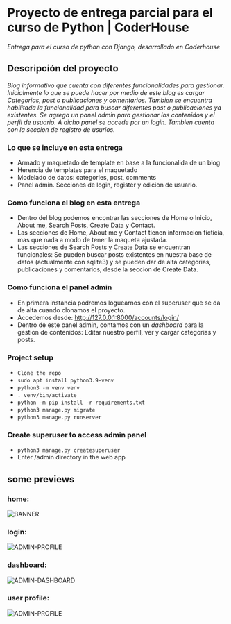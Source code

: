 # Proyecto de entrega parcial para el curso de Python | CoderHouse

_Entrega para el curso de python con Django, desarrollado en Coderhouse_

## Descripción del proyecto

_Blog informativo que cuenta con diferentes funcionalidades para gestionar. Inicialmente lo que se puede hacer por medio de este blog es cargar Categorias, post o publicaciones y comentarios. Tambien se encuentra habilitada la funcionalidad para buscar diferentes post o publicaciones ya existentes. Se agrega un panel admin para gestionar los contenidos y el perfil de usuario. A dicho panel se accede por un login. Tambien cuenta con la seccion de registro de usurios._

### Lo que se incluye en esta entrega

* Armado y maquetado de template en base a la funcionalida de un blog
* Herencia de templates para el maquetado
* Modelado de datos: categories, post, comments
* Panel admin. Secciones de login, register y edicion de usuario.
### Como funciona el blog en esta entrega

* Dentro del blog podemos encontrar las secciones de Home o Inicio, About me, Search Posts, Create Data y Contact.
* Las secciones de Home, About me y Contact tienen informacion ficticia, mas que nada a modo de tener la maqueta ajustada.
* Las secciones de Search Posts y Create Data se encuentran funcionales: Se pueden buscar posts existentes en nuestra base de datos (actualmente con sqlite3) y se pueden dar de alta categorias, publicaciones y comentarios, desde la seccion de Create Data.

### Como funciona el panel admin

* En primera instancia podremos loguearnos con el superuser que se da de alta cuando clonamos el proyecto.
* Accedemos desde: http://127.0.0.1:8000/accounts/login/
* Dentro de este panel admin, contamos con un _dashboard_ para la gestion de contenidos: Editar nuestro perfil, ver y cargar categorias y posts.

### Project setup

* `Clone the repo`
* `sudo apt install python3.9-venv`
* `python3 -m venv venv`
* `. venv/bin/activate`
* `python -m pip install -r requirements.txt`
* `python3 manage.py migrate`
* `python3 manage.py runserver`

### Create superuser to access admin panel

* `python3 manage.py createsuperuser`
* Enter /admin directory in the web app


## some previews

### home:
![BANNER](https://srojasweb.dev/2022/coderhouse/django/preview-blog-django.jpg)

### login:
![ADMIN-PROFILE](https://srojasweb.dev/2022/coderhouse/django/login.png)

### dashboard:
![ADMIN-DASHBOARD](https://srojasweb.dev/2022/coderhouse/django/dashboard.png)
### user profile:
![ADMIN-PROFILE](https://srojasweb.dev/2022/coderhouse/django/profile.png)





